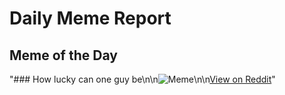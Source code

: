 # Daily Meme Report

## Meme of the Day
"### How lucky can one guy be\n\n![Meme](https://i.redd.it/7t6j0w59gbre1.gif)\n\n[View on Reddit](https://redd.it/1jlh037)"
